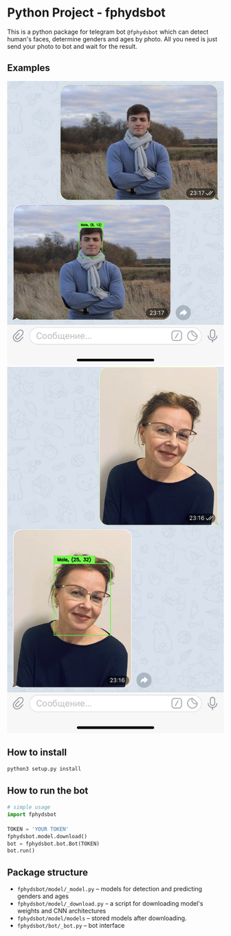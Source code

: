 # Python Project - fphydsbot

This is a python package for telegram bot ```@fphydsbot``` which can detect human's faces, determine genders and ages by photo. All you need is just send your photo to bot and wait for the result.

## Examples
![](IMG_2686.png)
![](IMG_2685.png)

## How to install

```bash
python3 setup.py install
```

## How to run the bot

```python
# simple usage
import fphydsbot

TOKEN = 'YOUR TOKEN'
fphydsbot.model.download()
bot = fphydsbot.bot.Bot(TOKEN)
bot.run()
```

## Package structure

* ```fphydsbot/model/_model.py``` – models for detection and predicting genders and ages 
* ```fphydsbot/model/_download.py``` – a script for downloading model's weights and CNN architectures
* ```fphydsbot/model/models``` – stored models after downloading.
* ```fphydsbot/bot/_bot.py``` – bot interface
